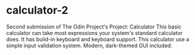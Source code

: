# calculator-2
Second submission of The Odin Project's Project: Calculator
This basic calculator can take most expressions your system's standard calculator does.
It has bulid-in keyboard and keyboard support. 
This calculator use a simple input validation system.
Modern, dark-themed GUI included.